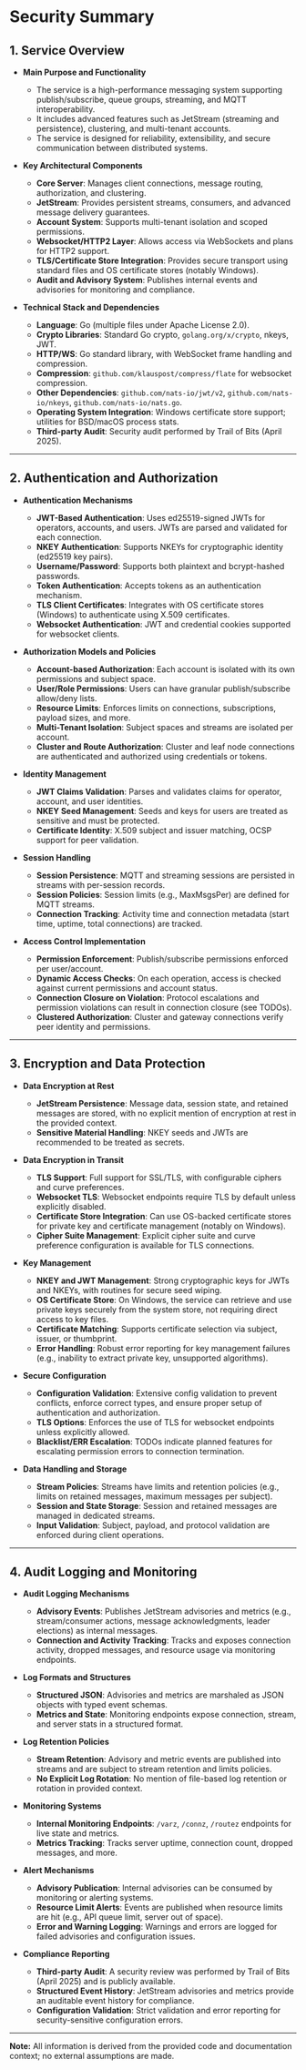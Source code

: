# Security Summary

## 1. Service Overview

- **Main Purpose and Functionality**
  - The service is a high-performance messaging system supporting publish/subscribe, queue groups, streaming, and MQTT interoperability.
  - It includes advanced features such as JetStream (streaming and persistence), clustering, and multi-tenant accounts.
  - The service is designed for reliability, extensibility, and secure communication between distributed systems.

- **Key Architectural Components**
  - **Core Server**: Manages client connections, message routing, authorization, and clustering.
  - **JetStream**: Provides persistent streams, consumers, and advanced message delivery guarantees.
  - **Account System**: Supports multi-tenant isolation and scoped permissions.
  - **Websocket/HTTP2 Layer**: Allows access via WebSockets and plans for HTTP2 support.
  - **TLS/Certificate Store Integration**: Provides secure transport using standard files and OS certificate stores (notably Windows).
  - **Audit and Advisory System**: Publishes internal events and advisories for monitoring and compliance.

- **Technical Stack and Dependencies**
  - **Language**: Go (multiple files under Apache License 2.0).
  - **Crypto Libraries**: Standard Go crypto, `golang.org/x/crypto`, nkeys, JWT.
  - **HTTP/WS**: Go standard library, with WebSocket frame handling and compression.
  - **Compression**: `github.com/klauspost/compress/flate` for websocket compression.
  - **Other Dependencies**: `github.com/nats-io/jwt/v2`, `github.com/nats-io/nkeys`, `github.com/nats-io/nats.go`.
  - **Operating System Integration**: Windows certificate store support; utilities for BSD/macOS process stats.
  - **Third-party Audit**: Security audit performed by Trail of Bits (April 2025).

---

## 2. Authentication and Authorization

- **Authentication Mechanisms**
  - **JWT-Based Authentication**: Uses ed25519-signed JWTs for operators, accounts, and users. JWTs are parsed and validated for each connection.
  - **NKEY Authentication**: Supports NKEYs for cryptographic identity (ed25519 key pairs).
  - **Username/Password**: Supports both plaintext and bcrypt-hashed passwords.
  - **Token Authentication**: Accepts tokens as an authentication mechanism.
  - **TLS Client Certificates**: Integrates with OS certificate stores (Windows) to authenticate using X.509 certificates.
  - **Websocket Authentication**: JWT and credential cookies supported for websocket clients.

- **Authorization Models and Policies**
  - **Account-based Authorization**: Each account is isolated with its own permissions and subject space.
  - **User/Role Permissions**: Users can have granular publish/subscribe allow/deny lists.
  - **Resource Limits**: Enforces limits on connections, subscriptions, payload sizes, and more.
  - **Multi-Tenant Isolation**: Subject spaces and streams are isolated per account.
  - **Cluster and Route Authorization**: Cluster and leaf node connections are authenticated and authorized using credentials or tokens.

- **Identity Management**
  - **JWT Claims Validation**: Parses and validates claims for operator, account, and user identities.
  - **NKEY Seed Management**: Seeds and keys for users are treated as sensitive and must be protected.
  - **Certificate Identity**: X.509 subject and issuer matching, OCSP support for peer validation.

- **Session Handling**
  - **Session Persistence**: MQTT and streaming sessions are persisted in streams with per-session records.
  - **Session Policies**: Session limits (e.g., MaxMsgsPer) are defined for MQTT streams.
  - **Connection Tracking**: Activity time and connection metadata (start time, uptime, total connections) are tracked.

- **Access Control Implementation**
  - **Permission Enforcement**: Publish/subscribe permissions enforced per user/account.
  - **Dynamic Access Checks**: On each operation, access is checked against current permissions and account status.
  - **Connection Closure on Violation**: Protocol escalations and permission violations can result in connection closure (see TODOs).
  - **Clustered Authorization**: Cluster and gateway connections verify peer identity and permissions.

---

## 3. Encryption and Data Protection

- **Data Encryption at Rest**
  - **JetStream Persistence**: Message data, session state, and retained messages are stored, with no explicit mention of encryption at rest in the provided context.
  - **Sensitive Material Handling**: NKEY seeds and JWTs are recommended to be treated as secrets.

- **Data Encryption in Transit**
  - **TLS Support**: Full support for SSL/TLS, with configurable ciphers and curve preferences.
  - **Websocket TLS**: Websocket endpoints require TLS by default unless explicitly disabled.
  - **Certificate Store Integration**: Can use OS-backed certificate stores for private key and certificate management (notably on Windows).
  - **Cipher Suite Management**: Explicit cipher suite and curve preference configuration is available for TLS connections.

- **Key Management**
  - **NKEY and JWT Management**: Strong cryptographic keys for JWTs and NKEYs, with routines for secure seed wiping.
  - **OS Certificate Store**: On Windows, the service can retrieve and use private keys securely from the system store, not requiring direct access to key files.
  - **Certificate Matching**: Supports certificate selection via subject, issuer, or thumbprint.
  - **Error Handling**: Robust error reporting for key management failures (e.g., inability to extract private key, unsupported algorithms).

- **Secure Configuration**
  - **Configuration Validation**: Extensive config validation to prevent conflicts, enforce correct types, and ensure proper setup of authentication and authorization.
  - **TLS Options**: Enforces the use of TLS for websocket endpoints unless explicitly allowed.
  - **Blacklist/ERR Escalation**: TODOs indicate planned features for escalating permission errors to connection termination.

- **Data Handling and Storage**
  - **Stream Policies**: Streams have limits and retention policies (e.g., limits on retained messages, maximum messages per subject).
  - **Session and State Storage**: Session and retained messages are managed in dedicated streams.
  - **Input Validation**: Subject, payload, and protocol validation are enforced during client operations.

---

## 4. Audit Logging and Monitoring

- **Audit Logging Mechanisms**
  - **Advisory Events**: Publishes JetStream advisories and metrics (e.g., stream/consumer actions, message acknowledgments, leader elections) as internal messages.
  - **Connection and Activity Tracking**: Tracks and exposes connection activity, dropped messages, and resource usage via monitoring endpoints.

- **Log Formats and Structures**
  - **Structured JSON**: Advisories and metrics are marshaled as JSON objects with typed event schemas.
  - **Metrics and State**: Monitoring endpoints expose connection, stream, and server stats in a structured format.

- **Log Retention Policies**
  - **Stream Retention**: Advisory and metric events are published into streams and are subject to stream retention and limits policies.
  - **No Explicit Log Rotation**: No mention of file-based log retention or rotation in provided context.

- **Monitoring Systems**
  - **Internal Monitoring Endpoints**: `/varz`, `/connz`, `/routez` endpoints for live state and metrics.
  - **Metrics Tracking**: Tracks server uptime, connection count, dropped messages, and more.

- **Alert Mechanisms**
  - **Advisory Publication**: Internal advisories can be consumed by monitoring or alerting systems.
  - **Resource Limit Alerts**: Events are published when resource limits are hit (e.g., API queue limit, server out of space).
  - **Error and Warning Logging**: Warnings and errors are logged for failed advisories and configuration issues.

- **Compliance Reporting**
  - **Third-party Audit**: A security review was performed by Trail of Bits (April 2025) and is publicly available.
  - **Structured Event History**: JetStream advisories and metrics provide an auditable event history for compliance.
  - **Configuration Validation**: Strict validation and error reporting for security-sensitive configuration errors.

---

**Note:** All information is derived from the provided code and documentation context; no external assumptions are made.